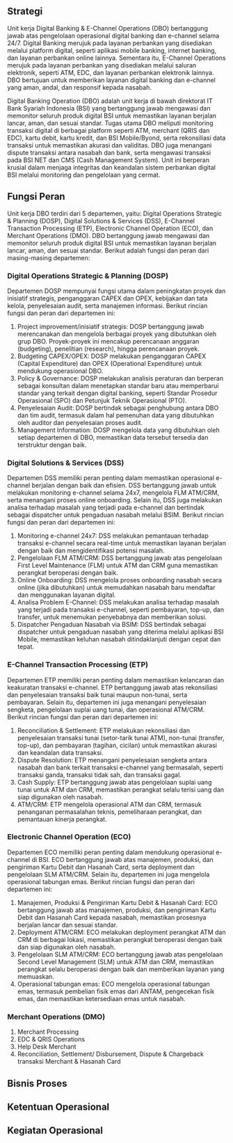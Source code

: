 
## Strategi

Unit kerja Digital Banking & E-Channel Operations (DBO) bertanggung jawab atas pengelolaan operasional digital banking dan e-channel selama 24/7. Digital Banking merujuk pada layanan perbankan yang disediakan melalui platform digital, seperti aplikasi mobile banking, internet banking, dan layanan perbankan online lainnya. Sementara itu, E-Channel Operations merujuk pada layanan perbankan yang disediakan melalui saluran elektronik, seperti ATM, EDC, dan layanan perbankan elektronik lainnya. DBO bertujuan untuk memberikan layanan digital banking dan e-channel yang aman, andal, dan responsif kepada nasabah.

Digital Banking Operation (DBO) adalah unit kerja di bawah direktorat IT Bank Syariah Indonesia (BSI) yang bertanggung jawab mengawasi dan memonitor seluruh produk digital BSI untuk memastikan layanan berjalan lancar, aman, dan sesuai standar. Tugas utama DBO meliputi monitoring transaksi digital di berbagai platform seperti ATM, merchant (QRIS dan EDC), kartu debit, kartu kredit, dan BSI Mobile/Byond, serta rekonsiliasi data transaksi untuk memastikan akurasi dan validitas. DBO juga menangani dispute transaksi antara nasabah dan bank, serta mengawasi transaksi pada BSI NET dan CMS (Cash Management System). Unit ini berperan krusial dalam menjaga integritas dan keandalan sistem perbankan digital BSI melalui monitoring dan pengelolaan yang cermat.

## Fungsi Peran

Unit kerja DBO terdiri dari 5 departemen, yaitu: Digital Operations Strategic & Planning (DOSP), Digital Solutions & Services (DSS), E-Channel Transaction Processing (ETP), Electronic Channel Operation (ECO), dan Merchant Operations (DMO). DBO bertanggung jawab mengawasi dan memonitor seluruh produk digital BSI untuk memastikan layanan berjalan lancar, aman, dan sesuai standar. Berikut adalah fungsi dan peran dari masing-masing departemen:

### Digital Operations Strategic & Planning (DOSP)

Departemen DOSP mempunyai fungsi utama dalam peningkatan proyek dan inisiatif strategis, penganggaran CAPEX dan OPEX, kebijakan dan tata kelola, penyelesaian audit, serta manajemen informasi. Berikut rincian fungsi dan peran dari departemen ini:

1. Project improvement/inisiatif strategis: DOSP bertanggung jawab merencanakan dan mengelola berbagai proyek yang dibutuhkan oleh grup DBO. Proyek-proyek ini mencakup perencanaan anggaran (budgeting), penelitian (research), hingga perencanaan proyek.
2. Budgeting CAPEX/OPEX: DOSP melakukan penganggaran CAPEX (Capital Expenditure) dan OPEX (Operational Expenditure) untuk mendukung operasional DBO.
3. Policy & Governance: DOSP melakukan analisis peraturan dan berperan sebagai konsultan dalam menetapkan standar baru atau memperbarui standar yang terkait dengan digital banking, seperti Standar Prosedur Operasional (SPO) dan Petunjuk Teknik Operasional (PTO).
4. Penyelesaian Audit: DOSP bertindak sebagai penghubung antara DBO dan tim audit, termasuk dalam hal pemenuhan data yang dibutuhkan oleh auditor dan penyelesaian proses audit.
5. Management Information: DOSP mengelola data yang dibutuhkan oleh setiap departemen di DBO, memastikan data tersebut tersedia dan terstruktur dengan baik.

### Digital Solutions & Services (DSS)

Departemen DSS memiliki peran penting dalam memastikan operasional e-channel berjalan dengan baik dan efisien. DSS bertanggung jawab untuk melakukan monitoring e-channel selama 24x7, mengelola FLM ATM/CRM, serta menangani proses online onboarding. Selain itu, DSS juga melakukan analisa terhadap masalah yang terjadi pada e-channel dan bertindak sebagai dispatcher untuk pengaduan nasabah melalui BSIM. Berikut rincian fungsi dan peran dari departemen ini:

1. Monitoring e-channel 24x7: DSS melakukan pemantauan terhadap transaksi e-channel secara real-time untuk memastikan layanan berjalan dengan baik dan mengidentifikasi potensi masalah.
2. Pengelolaan FLM ATM/CRM: DSS bertanggung jawab atas pengelolaan First Level Maintenance (FLM) untuk ATM dan CRM guna memastikan perangkat beroperasi dengan baik.
3. Online Onboarding: DSS mengelola proses onboarding nasabah secara online (jika dibutuhkan) untuk memudahkan nasabah baru mendaftar dan menggunakan layanan digital.
4. Analisa Problem E-Channel: DSS melakukan analisa terhadap masalah yang terjadi pada transaksi e-channel, seperti pembayaran, top-up, dan transfer, untuk menemukan penyebabnya dan memberikan solusi.
5. Dispatcher Pengaduan Nasabah via BSIM: DSS bertindak sebagai dispatcher untuk pengaduan nasabah yang diterima melalui aplikasi BSI Mobile, memastikan keluhan nasabah ditindaklanjuti dengan cepat dan tepat.

### E-Channel Transaction Processing (ETP)

Departemen ETP memiliki peran penting dalam memastikan kelancaran dan keakuratan transaksi e-channel. ETP bertanggung jawab atas rekonsiliasi dan penyelesaian transaksi baik tunai maupun non-tunai, serta pembayaran. Selain itu, departemen ini juga menangani penyelesaian sengketa, pengelolaan suplai uang tunai, dan operasional ATM/CRM. Berikut rincian fungsi dan peran dari departemen ini:

1. Reconciliation & Settlement: ETP melakukan rekonsiliasi dan penyelesaian transaksi tunai (setor-tarik tunai ATM), non-tunai (transfer, top-up), dan pembayaran (tagihan, cicilan) untuk memastikan akurasi dan keandalan data transaksi.
2. Dispute Resolution: ETP menangani penyelesaian sengketa antara nasabah dan bank terkait transaksi e-channel yang bermasalah, seperti transaksi ganda, transaksi tidak sah, dan transaksi gagal.
3. Cash Supply: ETP bertanggung jawab atas pengelolaan suplai uang tunai untuk ATM dan CRM, memastikan perangkat selalu terisi uang dan siap digunakan oleh nasabah.
4. ATM/CRM: ETP mengelola operasional ATM dan CRM, termasuk penanganan permasalahan teknis, pemeliharaan perangkat, dan pemantauan kinerja perangkat.

### Electronic Channel Operation (ECO)

Departemen ECO memiliki peran penting dalam mendukung operasional e-channel di BSI. ECO bertanggung jawab atas manajemen, produksi, dan pengiriman Kartu Debit dan Hasanah Card, serta deployment dan pengelolaan SLM ATM/CRM. Selain itu, departemen ini juga mengelola operasional tabungan emas. Berikut rincian fungsi dan peran dari departemen ini:

1. Manajemen, Produksi & Pengiriman Kartu Debit & Hasanah Card: ECO bertanggung jawab atas manajemen, produksi, dan pengiriman Kartu Debit dan Hasanah Card kepada nasabah, memastikan prosesnya berjalan lancar dan sesuai standar.
2. Deployment ATM/CRM: ECO melakukan deployment perangkat ATM dan CRM di berbagai lokasi, memastikan perangkat beroperasi dengan baik dan siap digunakan oleh nasabah.
3. Pengelolaan SLM ATM/CRM: ECO bertanggung jawab atas pengelolaan Second Level Management (SLM) untuk ATM dan CRM, memastikan perangkat selalu beroperasi dengan baik dan memberikan layanan yang memuaskan.
4. Operasional tabungan emas: ECO mengelola operasional tabungan emas, termasuk pembelian fisik emas dari ANTAM, pengecekan fisik emas, dan memastikan ketersediaan emas untuk nasabah. 

### Merchant Operations (DMO)

1. Merchant Processing
2. EDC & QRIS Operations 
3. Help Desk Merchant 
4. Reconciliation, Settlement/ Disbursement, Dispute & Chargeback transaksi Merchant & Hasanah Card

## Bisnis Proses

## Ketentuan Operasional

## Kegiatan Operasional